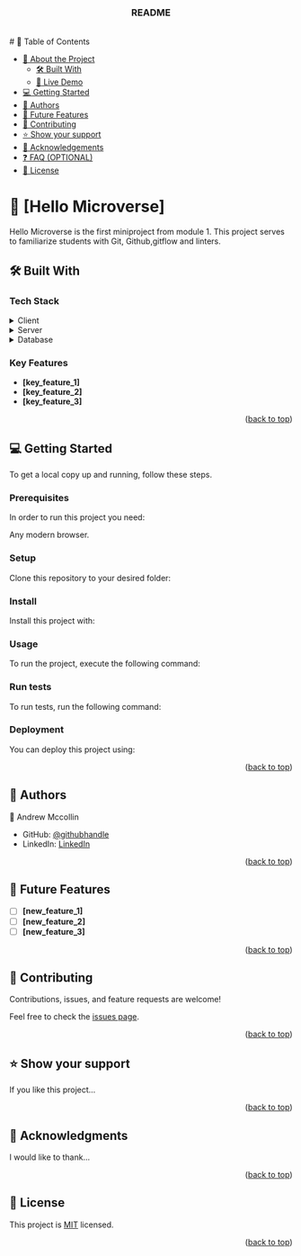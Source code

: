 <a name="readme-top"></a>

<div align="center">
  <h3><b>README</b></h3>
</div>

<br>
# 📗 Table of Contents

- [📖 About the Project](#about-project)
  - [🛠 Built With](#built-with)
  - [🚀 Live Demo](#live-demo)
- [💻 Getting Started](#getting-started)
- [👥 Authors](#authors)
- [🔭 Future Features](#future-features)
- [🤝 Contributing](#contributing)
- [⭐️ Show your support](#support)
- [🙏 Acknowledgements](#acknowledgements)
- [❓ FAQ (OPTIONAL)](#faq)
- [📝 License](#license)


# 📖 [Hello Microverse] <a name="about-project"></a>


Hello Microverse is the first miniproject from module 1. This project serves to familiarize students with Git, Github,gitflow and linters.

## 🛠 Built With <a name="built-with"></a>

### Tech Stack <a name="tech-stack"></a>


<details>
  <summary>Client</summary>
  <ul>
    <li><a href="https://reactjs.org/">React.js</a></li>
  </ul>
</details>

<details>
  <summary>Server</summary>
  <ul>
    <li><a href="https://expressjs.com/">Express.js</a></li>
  </ul>
</details>

<details>
<summary>Database</summary>
  <ul>
    <li><a href="https://www.postgresql.org/">PostgreSQL</a></li>
  </ul>
</details>

### Key Features <a name="key-features"></a>

- **[key_feature_1]**
- **[key_feature_2]**
- **[key_feature_3]**

<p align="right">(<a href="#readme-top">back to top</a>)</p>

## 💻 Getting Started <a name="getting-started"></a>

To get a local copy up and running, follow these steps.

### Prerequisites

In order to run this project you need:

Any modern browser.

### Setup

Clone this repository to your desired folder:



### Install

Install this project with:


### Usage

To run the project, execute the following command:


### Run tests

To run tests, run the following command:



### Deployment

You can deploy this project using:



<p align="right">(<a href="#readme-top">back to top</a>)</p>


## 👥 Authors <a name="authors"></a>


👤 Andrew Mccollin

- GitHub: [@githubhandle](https://github.com/Drew246)
- LinkedIn: [LinkedIn](https://linkedin.com/in/andrew-mccollin)


<p align="right">(<a href="#readme-top">back to top</a>)</p>


## 🔭 Future Features <a name="future-features"></a>

- [ ] **[new_feature_1]**
- [ ] **[new_feature_2]**
- [ ] **[new_feature_3]**

<p align="right">(<a href="#readme-top">back to top</a>)</p>

## 🤝 Contributing <a name="contributing"></a>

Contributions, issues, and feature requests are welcome!

Feel free to check the [issues page](../../issues/).

<p align="right">(<a href="#readme-top">back to top</a>)</p>


## ⭐️ Show your support <a name="support"></a>

If you like this project...

<p align="right">(<a href="#readme-top">back to top</a>)</p>



## 🙏 Acknowledgments <a name="acknowledgements"></a>

I would like to thank...

<p align="right">(<a href="#readme-top">back to top</a>)</p>


## 📝 License <a name="license"></a>

This project is [MIT](./LICENSE) licensed.


<p align="right">(<a href="#readme-top">back to top</a>)</p>

